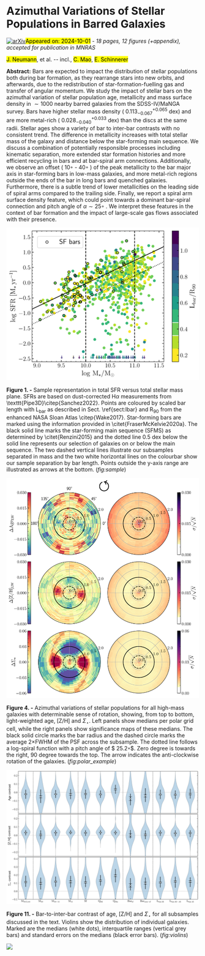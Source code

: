 <div class="macros" style="visibility:hidden;">
$\newcommand{\ensuremath}{}$
$\newcommand{\xspace}{}$
$\newcommand{\object}[1]{\texttt{#1}}$
$\newcommand{\farcs}{{.}''}$
$\newcommand{\farcm}{{.}'}$
$\newcommand{\arcsec}{''}$
$\newcommand{\arcmin}{'}$
$\newcommand{\ion}[2]{#1#2}$
$\newcommand{\textsc}[1]{\textrm{#1}}$
$\newcommand{\hl}[1]{\textrm{#1}}$
$\newcommand{\footnote}[1]{}$
$\newcommand{\ff}{{\sc firefly}}$
$\newcommand{\ffvac}{\texttt{MaNGA {\sc firefly} VAC}}$
$\newcommand{\arraystretch}{1.3}$
$\newcommand{\thebibliography}{\DeclareRobustCommand{\VAN}[3]{##3}\VANthebibliography}$</div>



<div id="title">

# Azimuthal Variations of Stellar Populations in Barred Galaxies

</div>
<div id="comments">

[![arXiv](https://img.shields.io/badge/arXiv-2409.18180-b31b1b.svg)](https://arxiv.org/abs/2409.18180)<mark>Appeared on: 2024-10-01</mark> -  _18 pages, 12 figures (+appendix), accepted for publication in MNRAS_

</div>
<div id="authors">

<mark>J. Neumann</mark>, et al. -- incl., <mark>C. Mao</mark>, <mark>E. Schinnerer</mark>

</div>
<div id="abstract">

**Abstract:** Bars are expected to impact the distribution of stellar populations both during bar formation, as they rearrange stars into new orbits, and afterwards, due to the redistribution of star-formation-fuelling gas and transfer of angular momentum. We study the impact of stellar bars on the azimuthal variation of stellar population age, metallicity and mass surface density in $\sim1 000$ nearby barred galaxies from the SDSS-IV/MaNGA survey. Bars have higher stellar mass density ( $0.113^{+0.065}_{-0.067}$ dex) and are more metal-rich ( $0.028^{+0.033}_{-0.040}$ dex) than the discs at the same radii. Stellar ages show a variety of bar to inter-bar contrasts with no consistent trend. The difference in metallicity increases with total stellar mass of the galaxy and distance below the star-forming main sequence. We discuss a combination of potentially responsible processes including kinematic separation, more extended star formation histories and more efficient recycling in bars and at bar-spiral arm connections. Additionally, we observe an offset ( $10◦$ - $40◦$ ) of the peak metallicity to the bar major axis in star-forming bars in low-mass galaxies, and more metal-rich regions outside the ends of the bar in long bars and quenched galaxies. Furthermore, there is a subtle trend of lower metallicities on the leading side of spiral arms compared to the trailing side. Finally, we report a spiral arm surface density feature, which could point towards a dominant bar-spiral connection and pitch angle of $\alpha \sim 25◦$ . We interpret these features in the context of bar formation and the impact of large-scale gas flows associated with their presence.

</div>

<div id="div_fig1">

<img src="tmp_2409.18180/./Figures/SFMS_10.png" alt="Fig1" width="100%"/>

**Figure 1. -** Sample representation in total SFR versus total stellar mass plane. SFRs are based on dust-corrected H$\alpha$ measurements from \texttt{Pipe3D}\citep{Sanchez2022}. Points are coloured by scaled bar length with L$_\mathrm{bar}$ as described in Sect. \ref{sect:lbar} and R$_{90}$ from the enhanced NASA Sloan Atlas \citep{Wake2017}. Star-forming bars are marked using the information provided in \citet{FraserMcKelvie2020a}. The black solid line marks the star-forming main sequence (SFMS) as determined by \citet{Renzini2015} and the dotted line 0.5 dex below the solid line represents our selection of galaxies on or below the main sequence. The two dashed vertical lines illustrate our subsamples separated in mass and the two white horizontal lines on the colourbar show our sample separation by bar length. Points outside the y-axis range are illustrated as arrows at the bottom. (*fig:sample*)

</div>
<div id="div_fig2">

<img src="tmp_2409.18180/./Figures/MILES_hm_rot.png" alt="Fig4" width="100%"/>

**Figure 4. -** Azimuthal variations of stellar populations for all high-mass galaxies with determinable sense of rotation, showing, from top to bottom, light-weighted age, [Z/H] and $\Sigma_\star$. Left panels show medians per polar grid cell, while the right panels show significance maps of these medians. The black solid circle marks the bar radius and the dashed circle marks the average 2$\times$FWHM of the PSF across the subsample. The dotted line follows a log-spiral function with a pitch angle of $ 25.2◦$. Zero degree is towards the right, 90 degree towards the top. The arrow indicates the anti-clockwise rotation of the galaxies. (*fig:polar_example*)

</div>
<div id="div_fig3">

<img src="tmp_2409.18180/./Figures/violins_v7_fullsample_MILES.png" alt="Fig11" width="100%"/>

**Figure 11. -** Bar-to-inter-bar contrast of age, [Z/H] and $\Sigma_\star$ for all subsamples discussed in the text. Violins show the distribution of individual galaxies. Marked are the medians (white dots), interquartile ranges (vertical grey bars) and standard errors on the medians (black error bars). (*fig:violins*)

</div><div id="qrcode"><img src=https://api.qrserver.com/v1/create-qr-code/?size=100x100&data="https://arxiv.org/abs/2409.18180"></div>
